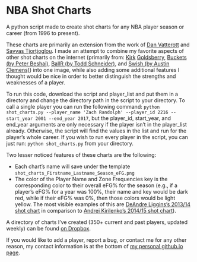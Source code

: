 # NBA Shot Charts

A python script made to create shot charts for any NBA player season or career (from 1996 to present).

These charts are primarily an extension from the work of [Dan Vatterott](http://www.danvatterott.com/) and [Savvas Tjortjoglou](http://www.savvastjortjoglou.com). I made an attempt to combine my favorite aspects of other shot charts on the internet (primarily from: [Kirk](https://www.instagram.com/kirkgoldsberry/) [Goldsberry](https://fivethirtyeight.com/contributors/kirk-goldsberry/), [Buckets (by Peter Beshai)](http://buckets.peterbeshai.com/app/#/playerView/201935_2015), [BallR (by Todd Schneider)](http://toddwschneider.com/posts/ballr-interactive-nba-shot-charts-with-r-and-shiny/), and [Swish (by Austin Clemens)](http://www.austinclemens.com/shotcharts/)) into one image, while also adding some additional features I thought would be nice in order to better distinguish the strengths and weaknesses of a player.

To run this code, download the script and player_list and put them in a directory and change the directory path in the script to your directory. To call a single player you can run the following command: `python shot_charts.py --player_name 'Zach Randolph' --player_id 2216 --start_year 2001 --end_year 2017`, but the player_id, start_year, and end_year arguments are only necessary if the player isn’t in the player_list already. Otherwise, the script will find the values in the list and run for the player’s whole career. If you wish to run every player in the script, you can just run: `python shot_charts.py` from your directory. 

Two lesser noticed features of these charts are the following:
* Each chart’s name will save under the template `shot_charts_Firstname_Lastname_Season_eFG.png`
* The color of the Player Name and Zone Frequencies key is the corresponding color to their overall eFG% for the season (e.g., if a player’s eFG% for a year was 100%, their name and key would be dark red, while if their eFG% was 0%, then those colors would be light yellow. The most visible examples of this are [DeAndre Liggins’s 2013/14 shot chart](http://bit.ly/DLiggins13_14) in comparison to [Andrei Kirilenko’s 2014/15 shot chart](http://bit.ly/AKirilenko14_15)).

A directory of charts I’ve created (350+ current and past players, updated weekly) can be found [on Dropbox](http://bit.ly/CR_nba_shot_charts).

If you would like to add a player, report a bug, or contact me for any other reason, my contact information is at the bottom of [my personal github.io page](http://connor-r.github.io/).


